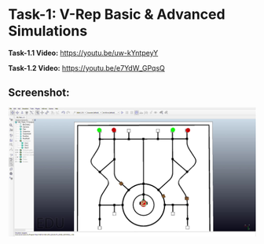 # Task-1: V-Rep Basic & Advanced Simulations

**Task-1.1 Video:** https://youtu.be/uw-kYntpeyY

**Task-1.2 Video:** https://youtu.be/e7YdW_GPqsQ

## Screenshot:
![V-Rep Simulation](/Task-1/V-Rep_Simulation.png?raw=true "V-Rep Simulation")
